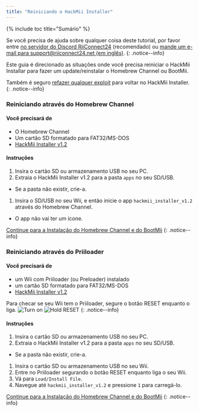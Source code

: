```yaml
---
title: "Reiniciando o HackMii Installer"
---
```


{% include toc title="Sumário" %}

Se você precisa de ajuda sobre qualquer coisa deste tutorial, por favor entre [no servidor do Discord RiiConnect24](https://discord.gg/rc24) (recomendado) ou [mande um e-mail para support@riiconnect24.net (em inglês)](mailto:support@riiconnect24.net).
{: .notice--info}

Este guia é direcionado as situações onde você precisa reiniciar o HackMii Installar para fazer um update/reinstalar o Homebrew Channel ou BootMii.

Também é seguro [refazer qualquer exploit](get-started) para voltar no HackMii Installer.
{: .notice--info}

### Reiniciando através do Homebrew Channel

#### Você precisará de

- O Homebrew Channel
- Um cartão SD formatado para FAT32/MS-DOS
- [HackMii Installer v1.2](https://bootmii.org/download/)

#### Instruções

1. Insira o cartão SD ou armazenamento USB no seu PC.
1. Extraia o HackMii Installer v1.2 para a pasta `apps` no seu SD/USB.
  - Se a pasta não existir, crie-a.
1. Insira o SD/USB no seu Wii, e então inicie o app `hackmii_installer_v1.2` através do Homebrew Channel.
  - O app não vai ter um ícone.

[Continue para a Instalação do Homebrew Channel e do BootMii](hbc)
{: .notice--info}

### Reiniciando através do Priiloader

#### Você precisará de
- um Wii com Priiloader (ou Preloader) instalado
- um cartão SD formatado para FAT32/MS-DOS
- [HackMii Installer v1.2](https://bootmii.org/download/)

Para checar se seu Wii tem o Priiloader, segure o botão RESET enquanto o liga. ![Turn on](/images/Priiloader/on.jpg) ![Hold RESET](/images/Priiloader/reset.jpg)
{: .notice--info}

#### Instruções

1. Insira o cartão SD ou armazenamento USB no seu PC.
1. Extraia o HackMii Installer v1.2 para a pasta `apps` no seu SD/USB.
  - Se a pasta não existir, crie-a.
1. Insira o cartão SD ou armazenamento USB no seu Wii.
1. Entre no Priiloader segurando o botão RESET enquanto liga o seu Wii.
1. Vá para `Load/Install File`.
1. Navegue até `hackmii_installer_v1.2` e pressione `1` para carregá-lo.

[Continue para a Instalação do Homebrew Channel e do BootMii](hbc)
{: .notice--info}
